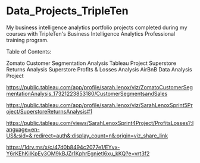 # Data_Projects_TripleTen
My business intelligence analytics portfolio projects completed during my courses with TripleTen's Business Intelligence Analytics Professional training program.

Table of Contents:

Zomato Customer Segmentation Analysis Tableau Project
Superstore Returns Analysis 
Superstore Profits & Losses Analysis 
AirBnB Data Analysis Project

https://public.tableau.com/app/profile/sarah.lenox/viz/ZomatoCustomerSegmentationAnalysis_17321223853180/CustomerSegmentsandSales

https://public.tableau.com/app/profile/sarah.lenox/viz/SarahLenoxSprint5Project/SuperstoreReturnsAnalysis#1

https://public.tableau.com/views/SarahLenoxSprint4Project/ProfitsLosses?:language=en-US&:sid=&:redirect=auth&:display_count=n&:origin=viz_share_link

https://1drv.ms/x/c/47d0b8494c2077e1/EYvx-Y6rKEhKiIKpEy3OM9kBJZr1KphrEgnietl6xu_kKQ?e=vrt3f2

